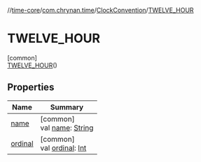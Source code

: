 //[time-core](../../../../index.md)/[com.chrynan.time](../../index.md)/[ClockConvention](../index.md)/[TWELVE_HOUR](index.md)

# TWELVE_HOUR

[common]\
[TWELVE_HOUR](index.md)()

## Properties

| Name | Summary |
|---|---|
| [name](../../-meridiem-period/-a-m/index.md#-372974862%2FProperties%2F-2124218425) | [common]<br>val [name](../../-meridiem-period/-a-m/index.md#-372974862%2FProperties%2F-2124218425): [String](https://kotlinlang.org/api/latest/jvm/stdlib/kotlin/-string/index.html) |
| [ordinal](../../-meridiem-period/-a-m/index.md#-739389684%2FProperties%2F-2124218425) | [common]<br>val [ordinal](../../-meridiem-period/-a-m/index.md#-739389684%2FProperties%2F-2124218425): [Int](https://kotlinlang.org/api/latest/jvm/stdlib/kotlin/-int/index.html) |
